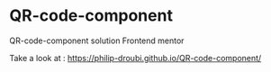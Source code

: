 # QR-code-component
QR-code-component solution Frontend mentor

Take a look at : https://philip-droubi.github.io/QR-code-component/
